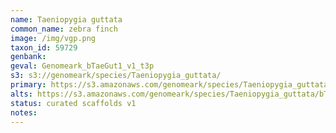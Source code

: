 ```yaml
---
name: Taeniopygia guttata
common_name: zebra finch
image: /img/vgp.png
taxon_id: 59729
genbank:
geval: Genomeark_bTaeGut1_v1_t3p
s3: s3://genomeark/species/Taeniopygia_guttata/
primary: https://s3.amazonaws.com/genomeark/species/Taeniopygia_guttata/bTaeGut1/assembly_v1/bTaeGut1_v1.p.fasta.gz
alts: https://s3.amazonaws.com/genomeark/species/Taeniopygia_guttata/bTaeGut1/assembly_v1/bTaeGut1_v1.h.fasta.gz
status: curated scaffolds v1
notes:
---
```

